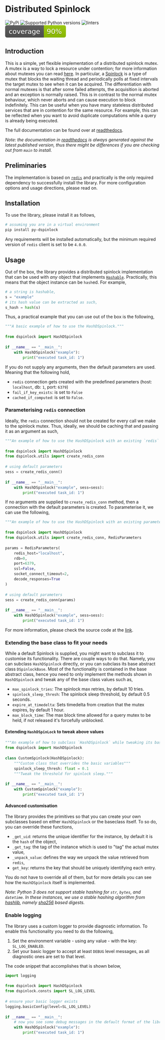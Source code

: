 # Distributed Spinlock

![PyPi](https://img.shields.io/pypi/v/py-dspinlock?style=round-square)
![Supported Python versions](https://img.shields.io/pypi/pyversions/py-dspinlock?style=round-square)
![linters](https://github.com/andylamp/py-dspinlock/actions/workflows/lint.yml/badge.svg)
![coverage](../coverage.svg)

## Introduction

This is a simple, yet flexible implementation of a distributed spinlock mutex. A mutex is a way to lock a resource
under contention; for more information about mutexes you can read [here][3]. In particular, a [Spinlock][4] is a type
of mutex that blocks the waiting thread and periodically polls at fixed intervals the target mutex to see when it can
be acquired. The differentiation with normal mutexes is that after some failed attempts, the acquisition is aborted and
an exception is normally raised. This is in contrast to the normal mutex behaviour, which never aborts and can cause
execution to block indefinitely. This can be useful when you have many stateless distributed services that are in
contention for the same resource. For example, this can be reflected when you want to avoid duplicate computations
while a query is already being executed.

The full documentation can be found over at [readthedocs][5].

*Note: the documentation in [readthedocs][9] is always generated against the latest published version, thus there might
be differences if you are checking out from `main` to install.*

## Preliminaries

The implementation is based on [`redis`][6] and practically is the only required dependency to successfully install the
library. For more configuration options and usage directions, please read on.

## Installation

To use the library, please install it as follows,

```bash
# assuming you are in a virtual environment
pip install py-dspinlock
```

Any requirements will be installed automatically, but the minimum required version of `redis` client is set to
be `4.0.0`.

## Usage

Out of the box, the library provides a distributed spinlock implementation that can be used with _any_ object that
implements [`Hashable`][1]. Practically, this means that the object instance can be `hash`ed. For example,

```python
# a string is hashable,
s = "example"
# its hash value can be extracted as such,
s_hash = hash(s)
```

Thus, a practical example that you can use out of the box is the following,

```python
"""A basic example of how to use the HashDSpinlock."""

from dspinlock import HashDSpinlock

if __name__ == "__main__":
    with HashDSpinlock("example"):
        print("executed task_id: 1")
```

If you do not supply any arguments, then the default parameters are used. Meaning that the following hold,

- `redis` connection gets created with the predefined parameters (host: `localhost`, db: `1`, port: `6379`)
- `fail_if_key_exists`: is set to `False`
- `cached_if_computed`: is set to `False`.

### Parameterising `redis` connection

Ideally, the `redis` connection should not be created for every call we make to the spinlock mutex. Thus, ideally,
we should be caching that and passing it as an argument as such,

```python
"""An example of how to use the HashDSpinlock with an existing `redis` connection."""

from dspinlock import HashDSpinlock
from dspinlock.utils import create_redis_conn

# using default parameters
sess = create_redis_conn()

if __name__ == "__main__":
    with HashDSpinlock("example", sess=sess):
        print("executed task_id: 1")
```

If no arguments are supplied to `create_redis_conn` method, then a connection with the default parameters is created.
To parameterise it, we can use the following,

```python
"""An example of how to use the HashDSpinlock with an existing parameterised `redis` connection."""

from dspinlock import HashDSpinlock
from dspinlock.utils import create_redis_conn, RedisParameters

params = RedisParameters(
    redis_host="localhost",
    rdb=0,
    port=6379,
    ssl=False,
    socket_connect_timeout=2,
    decode_responses=True
)

# using default parameters
sess = create_redis_conn(params)

if __name__ == "__main__":
    with HashDSpinlock("example", sess=sess):
        print("executed task_id: 1")
```

For more information, please check the source code at the [link][2].

### Extending the base class to fit your needs

While a default Spinlock is supplied, you might want to subclass it to customise its functionality. There are couple
ways to do that. Namely, you can subclass `HashDSpinlock` directly, or you can subclass its base abstract class
`DSpinlockBase`. Most of the functionality is contained in the base abstract class, hence you need to only implement
the methods shown in `HashDSpinlock` and tweak any of the base class values such as,

- `max_spinlock_tries`: The spinlock max retries, by default 10 tries.
- `spinlock_sleep_thresh`: The spinlock sleep threshold, by default 0.5 seconds.
- `expire_at_timedelta`: Sets timedelta from creation that the mutex expires, by default 1 hour.
- `max_block_time`: The max block time allowed for a query mutex to be held, if not released it's forcefully unblocked.

#### Extending `HashDSpinLock` to tweak above values

```python
"""An example of how to subclass `HashDSpinlock` while tweaking its base attributes."""
from dspinlock import HashDSpinlock

class CustomSpinlock(HashDSpinlock):
    """Custom class that overrides the basic variables"""
    spinlock_sleep_thresh: float = 0.1
    """Tweak the threshold for spinlock sleep."""

if __name__ == "__main__":
    with CustomSpinlock("example"):
        print("executed task_id: 1")
```

#### Advanced customisation

The library provides the primitives so that you can create your own subclasses based on either `HashDSpinlock` or the
baseclass itself. To so do, you can override these functions,

- `_get_uid`: returns the unique identifier for the instance, by default it is the `hash` of the object,
- `_get_tag`: the tag of the instance which is used to "tag" the actual mutex value,
- `_unpack_value`: defines the way we unpack the value retrieved from `redis`,
- `get_key`: returns the key that should be uniquely identifying each entry.

You do not have to override all of them, but for more details you can see how the `HashDSpinlock` itself is
implemented.

*Note: Python 3 does not support stable hashing for `str`, `bytes`, and `datetime`. In these instances, we use a stable
hashing algorithm from [hashlib][7], namely [sha256][8] based digests.*

### Enable logging

The library uses a custom logger to provide diagnostic information. To enable this functionality you need to
do the following,

1. Set the environment variable - using any value - with the key: `SL_LOG_ENABLED`.
1. Set your basic logger to accept at least `DEBUG` level messages, as all diagnostic ones are set to that level.

The code snippet that accomplishes that is shown below,

```python
import logging

from dspinlock import HashDSpinlock
from dspinlock.consts import SL_LOG_LEVEL

# ensure your basic logger exists
logging.basicConfig(level=SL_LOG_LEVEL)

if __name__ == "__main__":
    # now you see some debug messages in the default format of the library.
    with HashDSpinlock("example"):
        print("executed task_id: 1")
```

[1]: https://docs.python.org/3/library/collections.abc.html?highlight=hashable#collections.abc.Hashable
[2]: https://github.com/andylamp/py-dspinlock/blob/main/dspinlock/utils.py
[3]: https://en.wikipedia.org/wiki/Lock_(computer_science)
[4]: https://en.wikipedia.org/wiki/Spinlock
[5]: https://py-dspinlock.readthedocs.io/en/latest/README.html#
[6]: https://redis.com
[7]: https://docs.python.org/3/library/hashlib.html
[8]: https://docs.python.org/3/library/hashlib.html#hashlib.sha256
[9]: https://about.readthedocs.com/
